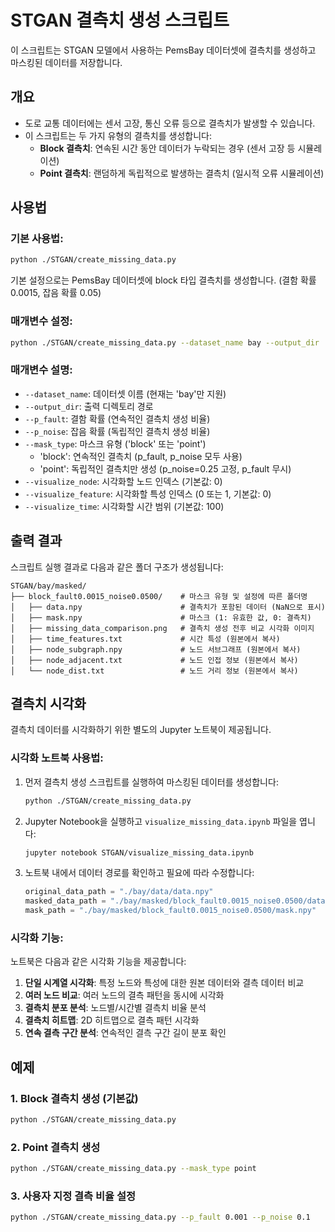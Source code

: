 # STGAN 결측치 생성 스크립트

이 스크립트는 STGAN 모델에서 사용하는 PemsBay 데이터셋에 결측치를 생성하고 마스킹된 데이터를 저장합니다.

## 개요

- 도로 교통 데이터에는 센서 고장, 통신 오류 등으로 결측치가 발생할 수 있습니다.
- 이 스크립트는 두 가지 유형의 결측치를 생성합니다:
  - **Block 결측치**: 연속된 시간 동안 데이터가 누락되는 경우 (센서 고장 등 시뮬레이션)
  - **Point 결측치**: 랜덤하게 독립적으로 발생하는 결측치 (일시적 오류 시뮬레이션)

## 사용법

### 기본 사용법:

```bash
python ./STGAN/create_missing_data.py
```

기본 설정으로는 PemsBay 데이터셋에 block 타입 결측치를 생성합니다. (결함 확률 0.0015, 잡음 확률 0.05)

### 매개변수 설정:

```bash
python ./STGAN/create_missing_data.py --dataset_name bay --output_dir ./STGAN/bay/masked --p_fault 0.002 --p_noise 0.08 --mask_type block
```

### 매개변수 설명:

- `--dataset_name`: 데이터셋 이름 (현재는 'bay'만 지원)
- `--output_dir`: 출력 디렉토리 경로
- `--p_fault`: 결함 확률 (연속적인 결측치 생성 비율)
- `--p_noise`: 잡음 확률 (독립적인 결측치 생성 비율)
- `--mask_type`: 마스크 유형 ('block' 또는 'point')
  - 'block': 연속적인 결측치 (p_fault, p_noise 모두 사용)
  - 'point': 독립적인 결측치만 생성 (p_noise=0.25 고정, p_fault 무시)
- `--visualize_node`: 시각화할 노드 인덱스 (기본값: 0)
- `--visualize_feature`: 시각화할 특성 인덱스 (0 또는 1, 기본값: 0)
- `--visualize_time`: 시각화할 시간 범위 (기본값: 100)

## 출력 결과

스크립트 실행 결과로 다음과 같은 폴더 구조가 생성됩니다:

```
STGAN/bay/masked/
├── block_fault0.0015_noise0.0500/    # 마스크 유형 및 설정에 따른 폴더명
│   ├── data.npy                      # 결측치가 포함된 데이터 (NaN으로 표시)
│   ├── mask.npy                      # 마스크 (1: 유효한 값, 0: 결측치)
│   ├── missing_data_comparison.png   # 결측치 생성 전후 비교 시각화 이미지
│   ├── time_features.txt             # 시간 특성 (원본에서 복사)
│   ├── node_subgraph.npy             # 노드 서브그래프 (원본에서 복사)
│   ├── node_adjacent.txt             # 노드 인접 정보 (원본에서 복사)
│   └── node_dist.txt                 # 노드 거리 정보 (원본에서 복사)
```

## 결측치 시각화

결측치 데이터를 시각화하기 위한 별도의 Jupyter 노트북이 제공됩니다.

### 시각화 노트북 사용법:

1. 먼저 결측치 생성 스크립트를 실행하여 마스킹된 데이터를 생성합니다:
   ```bash
   python ./STGAN/create_missing_data.py
   ```

2. Jupyter Notebook을 실행하고 `visualize_missing_data.ipynb` 파일을 엽니다:
   ```bash
   jupyter notebook STGAN/visualize_missing_data.ipynb
   ```

3. 노트북 내에서 데이터 경로를 확인하고 필요에 따라 수정합니다:
   ```python
   original_data_path = "./bay/data/data.npy"
   masked_data_path = "./bay/masked/block_fault0.0015_noise0.0500/data.npy"
   mask_path = "./bay/masked/block_fault0.0015_noise0.0500/mask.npy"
   ```

### 시각화 기능:

노트북은 다음과 같은 시각화 기능을 제공합니다:

1. **단일 시계열 시각화**: 특정 노드와 특성에 대한 원본 데이터와 결측 데이터 비교
2. **여러 노드 비교**: 여러 노드의 결측 패턴을 동시에 시각화
3. **결측치 분포 분석**: 노드별/시간별 결측치 비율 분석
4. **결측치 히트맵**: 2D 히트맵으로 결측 패턴 시각화
5. **연속 결측 구간 분석**: 연속적인 결측 구간 길이 분포 확인

## 예제

### 1. Block 결측치 생성 (기본값)

```bash
python ./STGAN/create_missing_data.py
```

### 2. Point 결측치 생성

```bash
python ./STGAN/create_missing_data.py --mask_type point
```

### 3. 사용자 지정 결측 비율 설정

```bash
python ./STGAN/create_missing_data.py --p_fault 0.001 --p_noise 0.1
```

